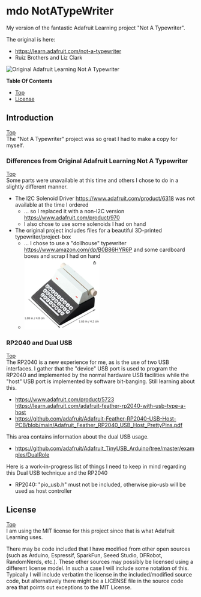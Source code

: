 # mdo NotATypeWriter
My version of the fantastic Adafruit Learning project "Not A Typewriter".

The original is here:
- https://learn.adafruit.com/not-a-typewriter
- Ruiz Brothers and Liz Clark

<img src="https://cdn-learn.adafruit.com/assets/assets/000/137/815/medium640/3d_printing_hero-ipad.jpg?1750171571" width="400" alt="Original Adafruit Learning Not A Typewriter">

**Table Of Contents**
* [Top](#mdo-notatypewriter "Top")
* [License](#license "License")

## Introduction
[Top](#mdo-notatypewriter "Top")<br>
The "Not A Typewriter" project was so great I had to make a copy for myself.

### Differences from Original Adafruit Learning Not A Typewriter
[Top](#mdo-notatypewriter "Top")<br>
Some parts were unavailable at this time and others I chose to do in a slightly different manner.
- The I2C Solenoid Driver https://www.adafruit.com/product/6318 was not available at the time I ordered
  - ... so I replaced it with a non-I2C version https://www.adafruit.com/product/970
  - I also chose to use some solenoids I had on hand
- The original project includes files for a beautiful 3D-printed typewriter/project-box
  - ... I chose to use a "dollhouse" typewriter https://www.amazon.com/dp/B0B86HYR6P and some cardboard boxes and scrap I had on hand
  - <img src="https://github.com/Mark-MDO47/mdoNotATypeWriter/blob/master/resources/images/DollhouseTypewriter.png" width="200" alt="Dollhouse Typewriter">

### RP2040 and Dual USB
[Top](#mdo-notatypewriter "Top")<br>
The RP2040 is a new experience for me, as is the use of two USB interfaces. I gather that the "device" USB port is used to program the RP2040 and implemented by the normal hardware USB facilities while the "host" USB port is implemented by software bit-banging. Still learning about this.
- https://www.adafruit.com/product/5723	https://learn.adafruit.com/adafruit-feather-rp2040-with-usb-type-a-host
- https://github.com/adafruit/Adafruit-Feather-RP2040-USB-Host-PCB/blob/main/Adafruit_Feather_RP2040_USB_Host_PrettyPins.pdf

This area contains information about the dual USB usage.
- https://github.com/adafruit/Adafruit_TinyUSB_Arduino/tree/master/examples/DualRole

Here is a work-in-progress list of things I need to keep in mind regarding this Dual USB technique and the RP2040
- RP2040: "pio_usb.h" must not be included, otherwise pio-usb will be used as host controller

## License
[Top](#mdo-notatypewriter "Top")<br>
I am using the MIT license for this project since that is what Adafruit Learning uses.

There may be code included that I have modified from other open sources (such as Arduino, Espressif, SparkFun, Seeed Studio, DFRobot, RandomNerds, etc.). These other sources may possibly be licensed using a different license model. In such a case I will include some notation of this. Typically I will include verbatim the license in the included/modified source code, but alternatively there might be a LICENSE file in the source code area that points out exceptions to the MIT License.
